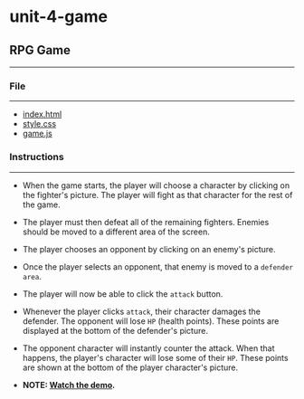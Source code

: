 # unit-4-game
## RPG Game
---
### File
----
* [index.html](https://github.com/liaswapna/unit-4-game/blob/master/index.html)
* [style.css](https://github.com/liaswapna/unit-4-game/blob/master/assets/css/style.css)
* [game.js](https://github.com/liaswapna/unit-4-game/blob/master/assets/javascript/game.js)

### Instructions
---

* When the game starts, the player will choose a character by clicking on the fighter's picture. The player will fight as that character for the rest of the game.

* The player must then defeat all of the remaining fighters. Enemies should be moved to a different area of the screen.

* The player chooses an opponent by clicking on an enemy's picture.

* Once the player selects an opponent, that enemy is moved to a `defender area`.

* The player will now be able to click the `attack` button.
* Whenever the player clicks `attack`, their character damages the defender. The opponent will lose `HP` (health points). These points are displayed at the bottom of the defender's picture.

* The opponent character will instantly counter the attack. When that happens, the player's character will lose some of their `HP`. These points are shown at the bottom of the player character's picture.

* **NOTE: [Watch the demo](https://youtu.be/klN2-ITjRt8).**
